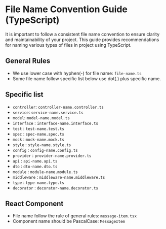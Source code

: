 # File Name Convention Guide (TypeScript)

It is important to follow a consistent file name convention to ensure clarity and maintainability of your project. This guide provides recommendations for naming various types of files in project using TypeScript.

## General Rules

-   We use lower case with hyphen(-) for file name: `file-name.ts`
-   Some file name follow specific list below use dot(.) plus specific name.

## Specific list

-   `controller`: `controller-name.controller.ts`
-   `service`: `service-name.service.ts`
-   `model`: `model-name.model.ts`
-   `interface` : `interface-name.interface.ts`
-   `test` : `test-name.test.ts`
-   `spec` : `spec-name.spec.ts`
-   `mock` : `mock-name.mock.ts`
-   `style` : `style-name.style.ts`
-   `config` : `config-name.config.ts`
-   `provider` : `provider-name.provider.ts`
-   `api` : `api-name.api.ts`
-   `dto` : `dto-name.dto.ts`
-   `module` : `module-name.module.ts`
-   `middleware` : `middleware-name.middleware.ts`
-   `type` : `type-name.type.ts`
-   `decorator` : `decorator-name.decorator.ts`

## React Component

-   File name follow the rule of general rules: `message-item.tsx`
-   Component name should be PascalCase: `MessageItem`
